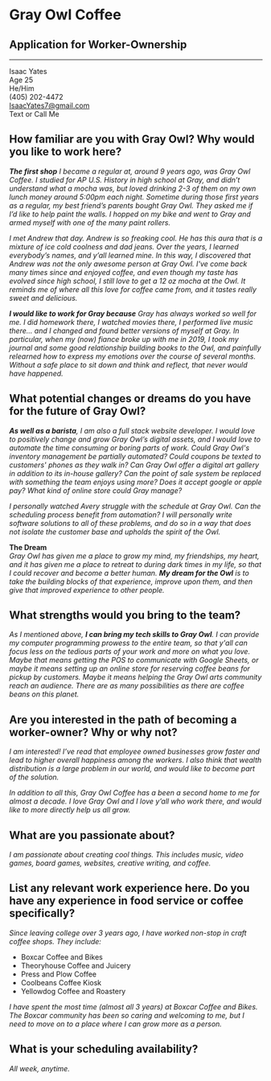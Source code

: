 # Gray Owl Coffee
## Application for Worker-Ownership
-----
Isaac Yates  
Age 25  
He/Him  
(405) 202-4472  
IsaacYates7@gmail.com  
Text or Call Me

## **How familiar are you with Gray Owl? Why would you like to work here?**  
***The first shop** I became a regular at, around 9 years ago, was Gray Owl Coffee. I studied for AP U.S. History in high school at Gray, and didn’t understand what a mocha was, but loved drinking 2-3 of them on my own lunch money around 5:00pm each night. Sometime during those first years as a regular, my best friend’s parents bought Gray Owl. They asked me if I’d like to help paint the walls. I hopped on my bike and went to Gray and armed myself with one of the many paint rollers.*

*I met Andrew that day. Andrew is so freaking cool. He has this aura that is a mixture of ice cold coolness and dad jeans. Over the years, I learned everybody’s names, and y’all learned mine. In this way, I discovered that Andrew was not the only awesome person at Gray Owl. I've come back many times since and enjoyed coffee, and even though my taste has evolved since high school, I still love to get a 12 oz mocha at the Owl. It reminds me of where all this love for coffee came from, and it tastes really sweet and delicious.*

***I would like to work for Gray because** Gray has always worked so well for me. I did homework there, I watched movies there, I performed live music there… and I changed and found better versions of myself at Gray. In particular, when my (now) fiance broke up with me in 2019, I took my journal and some good relationship building books to the Owl, and painfully relearned how to express my emotions over the course of several months. Without a safe place to sit down and think and reflect, that never would have happened.*

## **What potential changes or dreams do you have for the future of Gray Owl?**  
***As well as a barista**, I am also a full stack website developer. I would love to positively change and grow Gray Owl’s digital assets, and I would love to automate the time consuming or boring parts of work. Could Gray Owl's inventory management be partially automated? Could coupons be texted to customers' phones as they walk in? Can Gray Owl offer a digital art gallery in addition to its in-house gallery? Can the point of sale system be replaced with something the team enjoys using more? Does it accept google or apple pay? What kind of online store could Gray manage?*

*I personally watched Avery struggle with the schedule at Gray Owl. Can the scheduling process benefit from automation? I will personally write software solutions to all of these problems, and do so in a way that does not isolate the customer base and upholds the spirit of the Owl.*

**The Dream**  
*Gray Owl has given me a place to grow my mind, my friendships, my heart, and it has given me a place to retreat to during dark times in my life, so that I could recover and become a better human. **My dream for the Owl** is to take the building blocks of that experience, improve upon them, and then give that improved experience to other people.*

## **What strengths would you bring to the team?**  
*As I mentioned above, **I can bring my tech skills to Gray Owl**. I can provide my computer programming prowess to the entire team, so that y'all can focus less on the tedious parts of your work and more on what you love. Maybe that means getting the POS to communicate with Google Sheets, or maybe it means setting up an online store for reserving coffee beans for pickup by customers. Maybe it means helping the Gray Owl arts community reach an audience. There are as many possibilities as there are coffee beans on this planet.*

## **Are you interested in the path of becoming a worker-owner? Why or why not?**  
*I am interested! I’ve read that employee owned businesses grow faster and lead to higher overall happiness among the workers. I also think that wealth distribution is a large problem in our world, and would like to become part of the solution.*

*In addition to all this, Gray Owl Coffee has a been a second home to me for almost a decade. I love Gray Owl and I love y’all who work there, and would like to more directly help us all grow.*

## **What are you passionate about?**
*I am passionate about creating cool things. This includes music, video games, board games, websites, creative writing, and coffee.*

## **List any relevant work experience here. Do you have any experience in food service or coffee specifically?**
*Since leaving college over 3 years ago, I have worked non-stop in craft coffee shops. They include:*  
    
 - Boxcar Coffee and Bikes
 - Theoryhouse Coffee and Juicery
 - Press and Plow Coffee
 - Coolbeans Coffee Kiosk
 - Yellowdog Coffee and Roastery

*I have spent the most time (almost all 3 years) at Boxcar Coffee and Bikes. The Boxcar community has been so caring and welcoming to me, but I need to move on to a place where I can grow more as a person.*

## **What is your scheduling availability?**
*All week, anytime.*